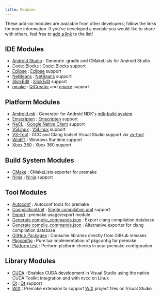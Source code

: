 ```yaml
---
title: Modules
---
```


These add-on modules are available from other developers; follow the links for more information. If you've developed a module you would like to share with others, feel free to [add a link](https://github.com/premake/premake-core/edit/master/website/community/modules.md) to the list!

## IDE Modules

* [Android Studio](https://github.com/polymonster/premake-android-studio) : Generate .gradle and CMakeLists for Android Studio
* [Code::Blocks](https://github.com/chris-be/premake-codeblocks) : [Code::Blocks](http://www.codeblocks.org/) support
* [Eclipse](https://github.com/premake/premake-eclipse) : [Eclipse](http://www.eclipse.org) support
* [NetBeans](https://github.com/TurkeyMan/premake-netbeans) : [NetBeans](https://netbeans.org) support
* [SlickEdit](https://github.com/TurkeyMan/premake-slickedit) : [SlickEdit](http://www.slickedit.com) support
* [qmake](https://github.com/Gaztin/premake-qmake) : [QtCreator](https://doc.qt.io/qtcreator/creator-overview.html) and [qmake](http://doc.qt.io/qt-5/qmake-manual.html) support

## Platform Modules

* [Android.mk](https://github.com/Meoo/premake-androidmk) : Generator for Android NDK's [ndk-build system](https://developer.android.com/ndk/guides/build.html)
* [Emscripten](https://github.com/tritao/premake-emscripten) : [Emscripten](http://kripken.github.io/emscripten-site/) support
* [NaCL](https://github.com/TurkeyMan/premake-nacl) : [Google Native Client](https://developer.chrome.com/native-client) support
* [VSLinux](https://github.com/LORgames/premake-vslinux) : [VSLinux](https://visualstudiogallery.msdn.microsoft.com/725025cf-7067-45c2-8d01-1e0fd359ae6e) support
* [VS-Tool](https://github.com/TurkeyMan/premake-vstool) : GCC and Clang toolset Visual Studio support via [vs-tool](https://github.com/juj/vs-tool)
* [WinRT](https://github.com/LORgames/premake-winrt) : Windows Runtime support
* [Xbox 360](https://github.com/redorav/premake-xbox360) : Xbox 360 support

## Build System Modules

* [CMake](https://github.com/Jarod42/premake-cmake) : CMakeLists exporter for premake
* [Ninja](https://github.com/jimon/premake-ninja) : [Ninja](https://github.com/martine/ninja) support

## Tool Modules

* [Autoconf](https://github.com/Blizzard/premake-autoconf) : Autoconf tools for premake
* [CompilationUnit](https://github.com/dcourtois/premake-compilationunit) : [Single compilation unit](https://en.wikipedia.org/wiki/Single_Compilation_Unit) support
* [Export](https://github.com/Meoo/premake-export) : premake usage/export module
* [Generate compile_commands.json](https://github.com/tarruda/premake-export-compile-commands) : Export clang compilation database
* [Generate compile_commands.json](https://github.com/MattBystrin/premake-ecc) : Alternative exporter for clang compilation database
* [GitHub Packages](https://github.com/mversluys/premake-ghp) : Consume libraries directly from GitHub releases
* [Pkgconfig](https://github.com/tarruda/premake-pkgconfig) : Pure lua implementation of pkgconfig for premake
* [Platform test](https://github.com/tarruda/premake-platform-test) : Perform platform checks in your premake configuration

## Library Modules

* [CUDA](https://github.com/theComputeKid/premake5-cuda) : Enables CUDA development in Visual Studio using the native CUDA Toolkit integration and with nvcc on Linux
* [Qt](https://github.com/dcourtois/premake-qt) : [Qt](https://www.qt.io) support
* [WIX](https://github.com/mikisch81/premake-wix) : Premake extension to support [WIX](http://wixtoolset.org/) project files on Visual Studio

